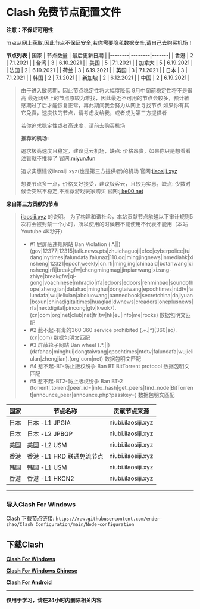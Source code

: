 # Clash 免费节点配置文件

**注意：不保证可用性**

节点从网上获取,因此节点不保证安全,若你需要隐私数据安全,请自己去购买机场！

**节点列表**
| 国家 | 节点数量 | 最后更新日期 |
|--------|--------|-------|
| 香港 | 2 | 7.1.2021 |
| 台湾 | 3 | 6.10.2021 |
| 美国 | 5 | 7.1.2021 |
| 加拿大 | 5 | 6.19.2021 |
| 法国 | 2 | 6.19.2021 |
| 荷兰 | 3 | 6.19.2021 |
| 英国 | 3 | 7.1.2021 |
| 日本 | 3 | 7.1.2021 |
| 韩国 | 2 | 7.1.2021 |
| 新加坡 | 2 | 6.12.2021 |
| 中国 | 2 | 6.19.2021 |

> 由于进入敏感期，因此节点稳定性将大幅度降低
> 9月中旬前稳定性将不是很高
> 最近网络上的节点原较为难找，因此最近不可用的节点会较多，预计敏感期过了后才能恢复正常，再此期间我会努力从网上寻找节点
> 如果你有其它免费，速度快的节点，请考虑发给我，或者成为第三方提供者
> 
> 若你追求稳定性或者高速度，请前去购买机场
> 
> **推荐的机场:**
> 
> 追求极高速度且稳定，建议觅云机场，缺点: 价格昂贵，如果你只是想看看油管就不推荐了 官网:[miyun.fun](https://www.miyun.fun/register?code=y7watg)
> 
> 追求实惠建议ilaosiji.xyz(也是第三方提供者)的机场 官网:[ilaosiji.xyz](https://ilaosiji.xyz/)
> 
> 想要节点多一点，价格又好接受，建议极客云，且较为实惠，缺点: 少数时候会突然不稳定,不推荐游戏玩家购买 官网:[jike00.net](https://jike00.net/)
> 

**来自第三方贡献的节点**
> [ilaosiji.xyz](https://ilaosiji.xyz/) 的说明。
> 为了构建和谐社会，本站贡献节点触碰以下审计规则5次将会被封禁一个小时，所以使用的时候若不能使用不代表不能用（本站 Youtube 4K秒开）
> - #1	屁屏蔽违规网站	Ban Violation	(.*\.||)(gov|12377|12315|talk.news.pts|zhuichaguoji|efcc|cyberpolice|tuidang|nytimes|falundafa|falunaz|110.qq|mingjingnews|inmediahk|xinsheng|12321|epochweekly|cn.rfi|mingjing|chinaaid|botanwang|xinsheng|rfi|breakgfw|chengmingmag|jinpianwang|xizang-zhiye|breakgfw|qi-gong|voachinese|mhradio|rfa|edoors|edoors|renminbao|soundofhope|zhengjian|dafahao|minghui|dongtaiwang|epochtimes|ntdtv|falundafa|wujieliulan|aboluowang|bannedbook|secretchina|dajiyuan|boxun|chinadigitaltimes|huaglad|dwnews|creaders|oneplusnews|rfa|nextdigital|pincong|gtv|kwok7)\.(cn|com|org|net|club|net|fr|tw|hk|eu|info|me|rocks)	数据包明文匹配
> - #2	惹不起-有毒的360	360 service prohibited	(.+\.|^)(360|so)\.(cn|com)	数据包明文匹配
> - #3	屏蔽轮子网站	Ban wheel	(.*\.||)(dafahao|minghui|dongtaiwang|epochtimes|ntdtv|falundafa|wujieliulan|zhengjian)\.(org|com|net)	数据包明文匹配
> - #4	惹不起-BT-防止版权纷争	Ban BT	BitTorrent protocol	数据包明文匹配
> - #5	惹不起-BT2-防止版权纷争	Ban BT-2	(torrent|\.torrent|peer_id=|info_hash|get_peers|find_node|BitTorrent|announce_peer|announce\.php\?passkey=)	数据包明文匹配


| 国家 | 节点名称 | 贡献节点来源 |
|--------|--------|-------|
| 日本 | 日本 -L1 JPGIA | niubi.ilaosiji.xyz |
| 日本 | 日本 -L2 JPBGP | niubi.ilaosiji.xyz |
| 美国 | 美国 -L2 USM | niubi.ilaosiji.xyz |
| 香港 | 香港 -L1 HKD 联通免流节点 | niubi.ilaosiji.xyz |
| 韩国 | 韩国 -L1 USM | niubi.ilaosiji.xyz |
| 香港 | 香港 -L1 HKCN2 | niubi.ilaosiji.xyz |
***
### 导入Clash For Windows

Clash 下载节点链接: `https://raw.githubusercontent.com/ender-zhao/Clash_Configuration/main/Node-configuration`

## 下载Clash

**[Clash For Windows](https://github.com/Fndroid/clash_for_windows_pkg/releases)**

**[Clash For Windows Chinese](https://github.com/ender-zhao/Clash-for-Windows_Chinese)**

**[Clash For Android](https://play.google.com/store/apps/details?id=com.github.kr328.clash&hl=zh-CN)**

***
**仅用于学习，请在24小时内删除相关内容**
